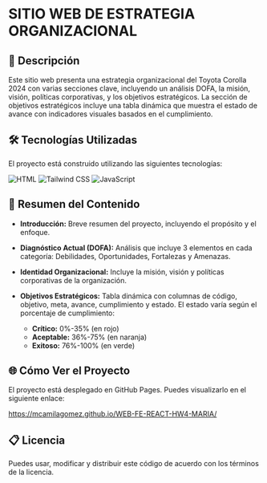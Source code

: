 # SITIO WEB DE ESTRATEGIA ORGANIZACIONAL

## 📄 Descripción
Este sitio web presenta una estrategia organizacional del Toyota Corolla 2024 con varias secciones clave, incluyendo un análisis DOFA, la misión, visión, políticas corporativas, y los objetivos estratégicos. La sección de objetivos estratégicos incluye una tabla dinámica que muestra el estado de avance con indicadores visuales basados en el cumplimiento.

## 🛠️ Tecnologías Utilizadas
El proyecto está construido utilizando las siguientes tecnologías:

![HTML](https://img.shields.io/badge/Html-20232A?style=for-the-badge&logo=html5&logoColor=orange&color=white)
![Tailwind CSS](https://img.shields.io/badge/Tailwind_CSS-20232A?style=for-the-badge&logo=tailwindcss&logoColor=06B6D4&color=white)
![JavaScript](https://img.shields.io/badge/JavaScript-20232A?style=for-the-badge&logo=javascript&logoColor=yellow&color=white)

## 📑 Resumen del Contenido
  
- **Introducción:** Breve resumen del proyecto, incluyendo el propósito y el enfoque.

- **Diagnóstico Actual (DOFA):** Análisis que incluye 3 elementos en cada categoría: Debilidades, Oportunidades, Fortalezas y Amenazas.

- **Identidad Organizacional:** Incluye la misión, visión y políticas corporativas de la organización.

- **Objetivos Estratégicos:** Tabla dinámica con columnas de código, objetivo, meta, avance, cumplimiento y estado. El estado varía según el porcentaje de cumplimiento: 
  - **Crítico:** 0%-35% (en rojo)
  - **Aceptable:** 36%-75% (en naranja)
  - **Exitoso:** 76%-100% (en verde)

## 🌐 Cómo Ver el Proyecto
El proyecto está desplegado en GitHub Pages. Puedes visualizarlo en el siguiente enlace:

https://mcamilagomez.github.io/WEB-FE-REACT-HW4-MARIA/

## 📋 Licencia
Puedes usar, modificar y distribuir este código de acuerdo con los términos de la licencia.
